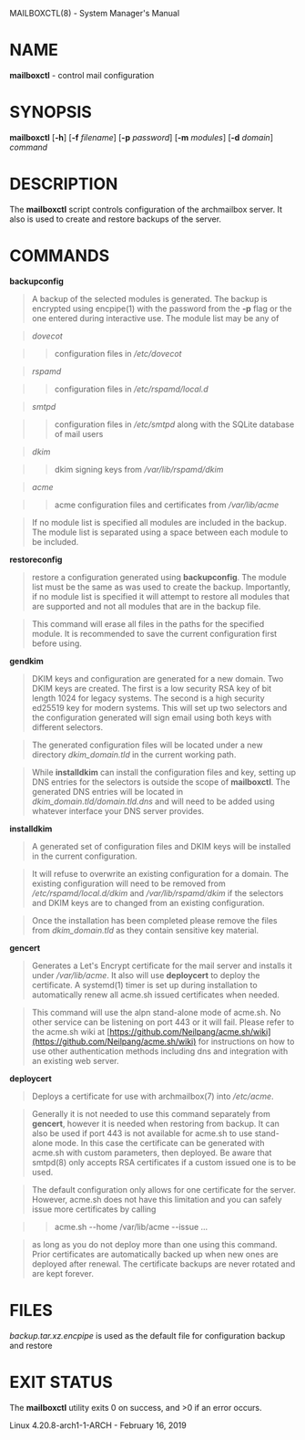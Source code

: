 MAILBOXCTL(8) - System Manager's Manual

# NAME

**mailboxctl** - control mail configuration

# SYNOPSIS

**mailboxctl**
\[**-h**]
\[**-f**&nbsp;*filename*]
\[**-p**&nbsp;*password*]
\[**-m**&nbsp;*modules*]
\[**-d**&nbsp;*domain*]
*command*

# DESCRIPTION

The
**mailboxctl**
script controls configuration of the archmailbox server.
It also is used to create and restore backups of the server.

# COMMANDS

**backupconfig**

> A backup of the selected modules is generated.
> The backup is encrypted using
> encpipe(1)
> with the password from the
> **-p**
> flag or the one entered during interactive use.
> The module list may be any of

> *dovecot*

> > configuration files in
> > */etc/dovecot*

> *rspamd*

> > configuration files in
> > */etc/rspamd/local.d*

> *smtpd*

> > configuration files in
> > */etc/smtpd*
> > along with the SQLite database of mail users

> *dkim*

> > dkim signing keys from
> > */var/lib/rspamd/dkim*

> *acme*

> > acme configuration files and certificates from
> > */var/lib/acme*

> If no module list is specified all modules are included in the backup.
> The module list is separated using a space between each module to be included.

**restoreconfig**

> restore a configuration generated using
> **backupconfig**.
> The module list must be the same as was used to create the backup.
> Importantly, if no module list is specified it will attempt to restore
> all modules that are supported and not all modules that are in the backup file.

> This command will erase all files in the paths for the specified module.
> It is recommended to save the current configuration first before using.

**gendkim**

> DKIM keys and configuration are generated for a new domain.
> Two DKIM keys are created.
> The first is a low security RSA key of bit length 1024 for legacy systems.
> The second is a high security ed25519 key for modern systems.
> This will set up two selectors and the configuration generated will sign
> email using both keys with different selectors.

> The generated configuration files will be located under a new directory
> *dkim\_domain.tld*
> in the current working path.

> While
> **installdkim**
> can install the configuration files and key, setting up DNS entries for
> the selectors is outside the scope of
> **mailboxctl**.
> The generated DNS entries will be located in
> *dkim\_domain.tld/domain.tld.dns*
> and will need to be added using whatever interface your DNS server provides.

**installdkim**

> A generated set of configuration files and DKIM keys will be installed in
> the current configuration.

> It will refuse to overwrite an existing configuration for a domain.
> The existing configuration will need to be removed from
> */etc/rspamd/local.d/dkim*
> and
> */var/lib/rspamd/dkim*
> if the selectors and DKIM keys are to changed from an existing configuration.

> Once the installation has been completed please remove the files from
> *dkim\_domain.tld*
> as they contain sensitive key material.

**gencert**

> Generates a Let's Encrypt certificate for the mail server
> and installs it under
> */var/lib/acme*.
> It also will use
> **deploycert**
> to deploy the certificate.
> A
> systemd(1)
> timer is set up during installation to automatically renew
> all acme.sh issued certificates when needed.

> This command will use the alpn stand-alone mode of acme.sh.
> No other service can be listening on port 443 or it will fail.
> Please refer to the acme.sh wiki at
> [https://github.com/Neilpang/acme.sh/wiki](https://github.com/Neilpang/acme.sh/wiki)
> for instructions on how to use other authentication methods
> including dns and integration with an existing web server.

**deploycert**

> Deploys a certificate for use with
> archmailbox(7)
> into
> */etc/acme*.

> Generally it is not needed to use this command
> separately from
> **gencert**,
> however it is needed when restoring from backup.
> It can also be used if port 443 is not available for acme.sh
> to use stand-alone mode.
> In this case the certificate can be generated with acme.sh
> with custom parameters, then deployed.
> Be aware that
> smtpd(8)
> only accepts RSA certificates if a custom issued one is to
> be used.

> The default configuration only allows for one certificate
> for the server.
> However, acme.sh does not have this limitation and you
> can safely issue more certificates by calling

> > acme.sh --home /var/lib/acme --issue ...

> as long as you do not deploy more than one
> using this command.
> Prior certificates are automatically backed up when new
> ones are deployed after renewal.
> The certificate backups are never rotated and are kept forever.

# FILES

*backup.tar.xz.encpipe*
is used as the default file for configuration backup and restore

# EXIT STATUS

The **mailboxctl** utility exits&#160;0 on success, and&#160;&gt;0 if an error occurs.

Linux 4.20.8-arch1-1-ARCH - February 16, 2019
